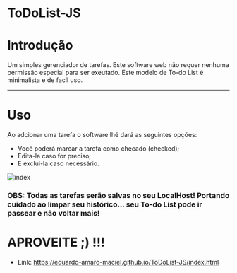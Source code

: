 # ToDoList-JS 

# Introdução

Um simples gerenciador de tarefas. Este software web não requer nenhuma permissão especial para ser exeutado.
Este modelo de To-do List é minimalista e de facíl uso.

---

# Uso

Ao adcionar uma tarefa o software lhé dará as seguintes opções:

- Você poderá marcar a tarefa como checado (checked);
- Edita-la caso for preciso;
- E exclui-la caso necessário.

![index](https://user-images.githubusercontent.com/73178068/153527491-ce0da9cd-c18b-4448-bdb3-dea5a93cb6c1.png)


### OBS: Todas as tarefas serão salvas no seu LocalHost! Portando cuidado ao limpar seu histórico... seu To-do List pode ir passear e não voltar mais! 

# APROVEITE ;) !!!

- Link: https://eduardo-amaro-maciel.github.io/ToDoList-JS/index.html
